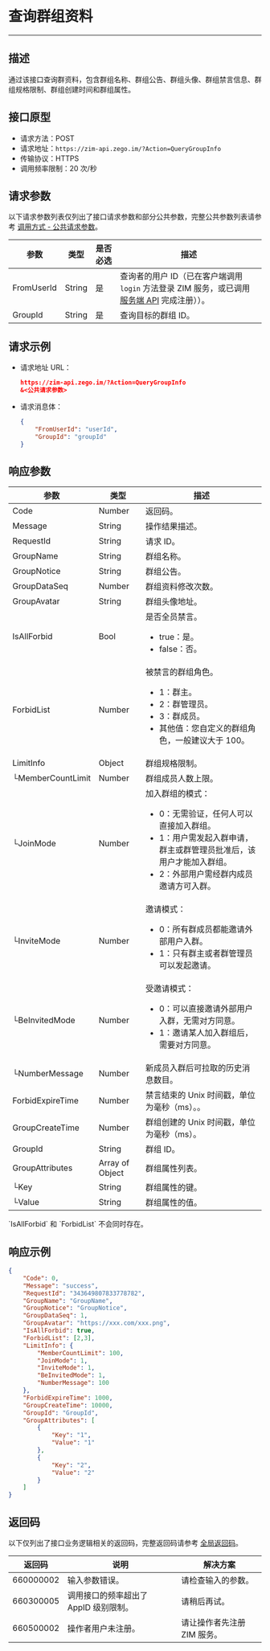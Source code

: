 # 查询群组资料

- - -

## 描述

通过该接口查询群资料，包含群组名称、群组公告、群组头像、群组禁言信息、群组规格限制、群组创建时间和群组属性。

## 接口原型

- 请求方法：POST
- 请求地址：`https://zim-api.zego.im/?Action=QueryGroupInfo`
- 传输协议：HTTPS
- 调用频率限制：20 次/秒

## 请求参数

以下请求参数列表仅列出了接口请求参数和部分公共参数，完整公共参数列表请参考 [调用方式 - 公共请求参数](/zim-server/accessing-server-apis#2-公共参数)。

| 参数 | 类型 | 是否必选 | 描述 |
|------|------|----------|------|
| FromUserId | String | 是 | 查询者的用户 ID（已在客户端调用 `login` 方法登录 ZIM 服务，或已调用 [服务端 API](/zim-server/user/batch-register-users) 完成注册））。 |
| GroupId | String | 是 | 查询目标的群组 ID。 |

## 请求示例

- 请求地址 URL：
    ```json
    https://zim-api.zego.im/?Action=QueryGroupInfo
    &<公共请求参数>
    ```

- 请求消息体：

    ```json
    {
        "FromUserId": "userId",
        "GroupId": "groupId"
    }
    ```

## 响应参数

| 参数 | 类型 | 描述 |
|------|------|------|
| Code | Number | 返回码。 |
| Message | String | 操作结果描述。 |
| RequestId | String | 请求 ID。 |
| GroupName | String | 群组名称。 |
| GroupNotice | String | 群组公告。 |
| GroupDataSeq | Number | 群组资料修改次数。 |
| GroupAvatar | String | 群组头像地址。 |
| IsAllForbid | Bool | 是否全员禁言。<ul><li>true：是。</li><li>false：否。</li></ul> |
| ForbidList | Number | 被禁言的群组角色。<ul><li>1：群主。</li><li>2：群管理员。</li><li>3：群成员。</li><li>其他值：您自定义的群组角色，一般建议大于 100。</li></ul> |
| LimitInfo | Object | 群组规格限制。 |
| └MemberCountLimit | Number | 群组成员人数上限。 |
| └JoinMode | Number | 加入群组的模式：<ul><li>0：无需验证，任何人可以直接加入群组。</li><li>1：用户需发起入群申请，群主或群管理员批准后，该用户才能加入群组。</li><li>2：外部用户需经群内成员邀请方可入群。</li></ul> |
| └InviteMode | Number | 邀请模式：<ul><li>0：所有群成员都能邀请外部用户入群。</li><li>1：只有群主或者群管理员可以发起邀请。</li></ul> |
| └BeInvitedMode | Number | 受邀请模式：<ul><li>0：可以直接邀请外部用户入群，无需对方同意。</li><li>1：邀请某人加入群组后，需要对方同意。</li></ul> |
| └NumberMessage | Number | 新成员入群后可拉取的历史消息数目。 |
| ForbidExpireTime | Number | 禁言结束的 Unix 时间戳，单位为毫秒（ms）。。 |
| GroupCreateTime | Number | 群组创建的 Unix 时间戳，单位为毫秒（ms）。 |
| GroupId | String | 群组 ID。 |
| GroupAttributes | Array of Object | 群组属性列表。 |
| └Key | String | 群组属性的键。 |
| └Value | String | 群组属性的值。 |

<Note title="说明">
`IsAllForbid` 和 `ForbidList` 不会同时存在。 
</Note>

## 响应示例

```json
{
    "Code": 0,
    "Message": "success",
    "RequestId": "343649807833778782",
    "GroupName": "GroupName",
    "GroupNotice": "GroupNotice",
    "GroupDataSeq": 1,
    "GroupAvatar": "https://xxx.com/xxx.png",
    "IsAllForbid": true,
    "ForbidList": [2,3],
    "LimitInfo": {
        "MemberCountLimit": 100,
        "JoinMode": 1,
        "InviteMode": 1,
        "BeInvitedMode": 1,
        "NumberMessage": 100
    },
    "ForbidExpireTime": 1000,
    "GroupCreateTime": 10000,
    "GroupId": "GroupId",
    "GroupAttributes": [
        {
            "Key": "1",
            "Value": "1"
        },
        {
            "Key": "2",
            "Value": "2"
        }
    ]
}
```

## 返回码

以下仅列出了接口业务逻辑相关的返回码，完整返回码请参考 [全局返回码](/zim-server/return-codes)。

| 返回码 | 说明 | 解决方案 |
|--------|------|----------|
| 660000002 | 输入参数错误。 | 请检查输入的参数。 |
| 660300005 | 调用接口的频率超出了 AppID 级别限制。 | 请稍后再试。 |
| 660500002 | 操作者用户未注册。 | 请让操作者先注册 ZIM 服务。 |

